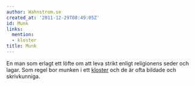 ```yaml
---
author: Wahnstrom.se
created_at: '2011-12-29T08:49:05Z'
id: Munk
links:
  mention:
  - kloster
title: Munk
---
```


En man som erlagt ett löfte om att leva strikt enligt religionens seder och lagar. Som regel bor
munken i ett [kloster] och de är ofta bildade och skrivkunniga.

  [kloster]: kloster